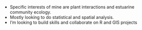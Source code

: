 - Specific interests of mine are plant interactions and estuarine community ecology.
- Mostly looking to do statistical and spatial analysis.
- I’m looking to build skills and collaborate on R and GIS projects

<!---
eyockman/eyockman is a ✨ special ✨ repository because its `README.md` (this file) appears on your GitHub profile.
You can click the Preview link to take a look at your changes.
--->
